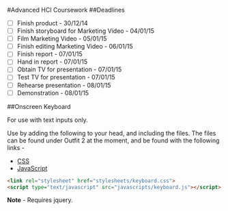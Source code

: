 #Advanced HCI Coursework
##Deadlines
- [ ] Finish product - 30/12/14 
- [ ] Finish storyboard for Marketing Video - 04/01/15
- [ ] Film Marketing Video - 05/01/15
- [ ] Finish editing Marketing Video - 06/01/15
- [ ] Finish report - 07/01/15
- [ ] Hand in report - 07/01/15
- [ ] Obtain TV for presentation - 07/01/15
- [ ] Test TV for presentation - 07/01/15
- [ ] Rehearse presentation - 08/01/15
- [ ] Demonstration - 08/01/15

##Onscreen Keyboard

For use with text inputs only.

Use by adding the following to your head, and including the files. The files can be found under Outfit 2 at the moment, and be found with the following links -
- [CSS](https://github.com/CreativeSynergeticSolutions/COC170AHCI/blob/10627b2269c107958c2609e708ab759cdf3fdf3e/D2/Outfit%20View%20II/stylesheets/keyboard.css)
- [JavaScript](https://github.com/CreativeSynergeticSolutions/COC170AHCI/blob/10627b2269c107958c2609e708ab759cdf3fdf3e/D2/Outfit%20View%20II/javascripts/keyboard.js)
```html
<link rel="stylesheet" href="stylesheets/keyboard.css">
<script type="text/javascript" src="javascripts/keyboard.js"></script>
```
**Note** - Requires jquery.
